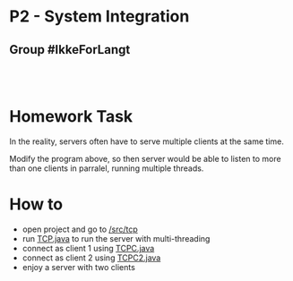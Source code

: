 # P2 - System Integration

## Group #IkkeForLangt

<br>
<br>

# Homework Task

In the reality, servers often have to serve multiple clients at the same time.

Modify the program above, so then server would be able to listen to more than one clients in parralel, running multiple threads.

# How to

- open project and go to [/src/tcp](https://github.com/grem848/Soft2020Fall-SI/tree/master/P2/src/tcp)
- run [TCP.java](https://github.com/grem848/Soft2020Fall-SI/blob/master/P2/src/tcp/TCP.java) to run the server with multi-threading
- connect as client 1 using [TCPC.java](https://github.com/grem848/Soft2020Fall-SI/blob/master/P2/src/tcp/TCPC.java)
- connect as client 2 using [TCPC2.java](https://github.com/grem848/Soft2020Fall-SI/blob/master/P2/src/tcp/TCPC2.java)
- enjoy a server with two clients
